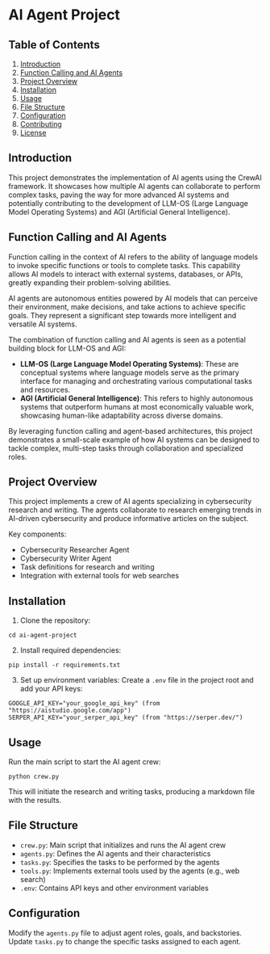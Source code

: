 # AI Agent Project

## Table of Contents
1. [Introduction](#introduction)
2. [Function Calling and AI Agents](#function-calling-and-ai-agents)
3. [Project Overview](#project-overview)
4. [Installation](#installation)
5. [Usage](#usage)
6. [File Structure](#file-structure)
7. [Configuration](#configuration)
8. [Contributing](#contributing)
9. [License](#license)

## Introduction

This project demonstrates the implementation of AI agents using the CrewAI framework. It showcases how multiple AI agents can collaborate to perform complex tasks, paving the way for more advanced AI systems and potentially contributing to the development of LLM-OS (Large Language Model Operating Systems) and AGI (Artificial General Intelligence).

## Function Calling and AI Agents

Function calling in the context of AI refers to the ability of language models to invoke specific functions or tools to complete tasks. This capability allows AI models to interact with external systems, databases, or APIs, greatly expanding their problem-solving abilities.

AI agents are autonomous entities powered by AI models that can perceive their environment, make decisions, and take actions to achieve specific goals. They represent a significant step towards more intelligent and versatile AI systems.

The combination of function calling and AI agents is seen as a potential building block for LLM-OS and AGI:

- **LLM-OS (Large Language Model Operating Systems)**: These are conceptual systems where language models serve as the primary interface for managing and orchestrating various computational tasks and resources.
- **AGI (Artificial General Intelligence)**: This refers to highly autonomous systems that outperform humans at most economically valuable work, showcasing human-like adaptability across diverse domains.

By leveraging function calling and agent-based architectures, this project demonstrates a small-scale example of how AI systems can be designed to tackle complex, multi-step tasks through collaboration and specialized roles.

## Project Overview

This project implements a crew of AI agents specializing in cybersecurity research and writing. The agents collaborate to research emerging trends in AI-driven cybersecurity and produce informative articles on the subject.

Key components:
- Cybersecurity Researcher Agent
- Cybersecurity Writer Agent
- Task definitions for research and writing
- Integration with external tools for web searches

## Installation

1. Clone the repository:
```git clone https://github.com/yourusername/ai-agent-project.git
cd ai-agent-project
```

2. Install required dependencies:
```
pip install -r requirements.txt
```

3. Set up environment variables:
Create a `.env` file in the project root and add your API keys:
```
GOOGLE_API_KEY="your_google_api_key" (from "https://aistudio.google.com/app")
SERPER_API_KEY="your_serper_api_key" (from "https://serper.dev/")
```

## Usage

Run the main script to start the AI agent crew:
```
python crew.py
```

This will initiate the research and writing tasks, producing a markdown file with the results.

## File Structure

- `crew.py`: Main script that initializes and runs the AI agent crew
- `agents.py`: Defines the AI agents and their characteristics
- `tasks.py`: Specifies the tasks to be performed by the agents
- `tools.py`: Implements external tools used by the agents (e.g., web search)
- `.env`: Contains API keys and other environment variables

## Configuration

Modify the `agents.py` file to adjust agent roles, goals, and backstories. Update `tasks.py` to change the specific tasks assigned to each agent.